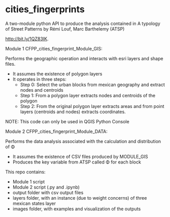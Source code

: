 # cities_fingerprints

A two-module python API to produce the analysis contained in A typology of Street Patterns by Rémi Louf, Marc Barthelemy (ATSP)

http://bit.ly/1QZ83IK.

Module 1 CFPP_cities_fingerprint_Module_GIS:

Performs the geographic operation and interacts with esri layers and shape files.

- It assumes the existence of polygon layers  
- It operates in three steps:
	- Step 0: Select the urban blocks from mexican geography and extract nodes and centroids
	- Step 1: From a polygon layer extracts nodes and centroids of the polygon
	- Step 2: From the original polygon layer extracts areas and from point layers
			        (centroids and nodes) extracts coordinates.

NOTE: This code can only be used in QGIS Python Console

Module 2 CFPP_cities_fingerprint_Module_DATA:

Performs the data analysis associated with the calculation and distribution of Φ

- It assumes the existence of CSV files produced by MODULE_GIS
- Produces the key variable from ATSP called Φ for each block

This repo contains:
- Module 1 script
- Module 2 script (.py and .ipynb)
- output folder with csv output files
- layers folder, with an instance (due to weight concerns) of three mexican states layer
- images folder, with examples and visualization of the outputs
